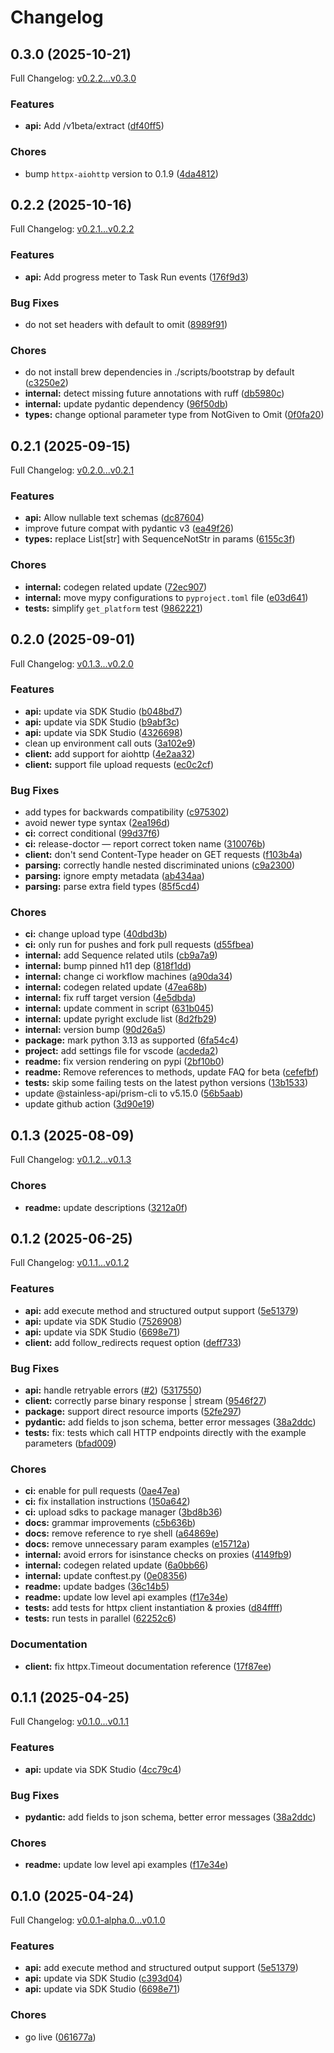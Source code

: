 # Changelog

## 0.3.0 (2025-10-21)

Full Changelog: [v0.2.2...v0.3.0](https://github.com/parallel-web/parallel-sdk-python/compare/v0.2.2...v0.3.0)

### Features

* **api:** Add /v1beta/extract ([df40ff5](https://github.com/parallel-web/parallel-sdk-python/commit/df40ff551e5a5e91576066de4c8216e3bd7e1bb1))


### Chores

* bump `httpx-aiohttp` version to 0.1.9 ([4da4812](https://github.com/parallel-web/parallel-sdk-python/commit/4da4812c00f76d6613eb14b388b84171ceee074d))

## 0.2.2 (2025-10-16)

Full Changelog: [v0.2.1...v0.2.2](https://github.com/parallel-web/parallel-sdk-python/compare/v0.2.1...v0.2.2)

### Features

* **api:** Add progress meter to Task Run events ([176f9d3](https://github.com/parallel-web/parallel-sdk-python/commit/176f9d318d9d9367b61e40fb6f8c27576e75deb4))


### Bug Fixes

* do not set headers with default to omit ([8989f91](https://github.com/parallel-web/parallel-sdk-python/commit/8989f9120217bba2c95b2b256a2767f885311652))


### Chores

* do not install brew dependencies in ./scripts/bootstrap by default ([c3250e2](https://github.com/parallel-web/parallel-sdk-python/commit/c3250e26311cc9b767d06a112317b74f73f78644))
* **internal:** detect missing future annotations with ruff ([db5980c](https://github.com/parallel-web/parallel-sdk-python/commit/db5980ce6d58ac926eea60d836b36dc8bdd651d7))
* **internal:** update pydantic dependency ([96f50db](https://github.com/parallel-web/parallel-sdk-python/commit/96f50dbffc919f591a149f89b387ebf19bd4deb0))
* **types:** change optional parameter type from NotGiven to Omit ([0f0fa20](https://github.com/parallel-web/parallel-sdk-python/commit/0f0fa20994ddb2c89d0def2a16a68b9499e1abd4))

## 0.2.1 (2025-09-15)

Full Changelog: [v0.2.0...v0.2.1](https://github.com/parallel-web/parallel-sdk-python/compare/v0.2.0...v0.2.1)

### Features

* **api:** Allow nullable text schemas ([dc87604](https://github.com/parallel-web/parallel-sdk-python/commit/dc87604a3c83bf7c30086c4c23c4e689628bc5a7))
* improve future compat with pydantic v3 ([ea49f26](https://github.com/parallel-web/parallel-sdk-python/commit/ea49f26543681aa59de34577cae1fb8a57b077c5))
* **types:** replace List[str] with SequenceNotStr in params ([6155c3f](https://github.com/parallel-web/parallel-sdk-python/commit/6155c3f30b46ce9bd39aaadc3dddf275d555e2ba))


### Chores

* **internal:** codegen related update ([72ec907](https://github.com/parallel-web/parallel-sdk-python/commit/72ec90723bac0b80a9c8e79f7cab985425beedad))
* **internal:** move mypy configurations to `pyproject.toml` file ([e03d641](https://github.com/parallel-web/parallel-sdk-python/commit/e03d64154278ebd8d844751d4d55e275177cf4f1))
* **tests:** simplify `get_platform` test ([9862221](https://github.com/parallel-web/parallel-sdk-python/commit/9862221997402f105c75df206004fc8d6e206ce8))

## 0.2.0 (2025-09-01)

Full Changelog: [v0.1.3...v0.2.0](https://github.com/parallel-web/parallel-sdk-python/compare/v0.1.3...v0.2.0)

### Features

* **api:** update via SDK Studio ([b048bd7](https://github.com/parallel-web/parallel-sdk-python/commit/b048bd7e1c5a992ae274aa4b6df16a9d5b0f843e))
* **api:** update via SDK Studio ([b9abf3c](https://github.com/parallel-web/parallel-sdk-python/commit/b9abf3c8b0e22b260149f01b1ef608924eefe735))
* **api:** update via SDK Studio ([4326698](https://github.com/parallel-web/parallel-sdk-python/commit/43266988c2123fa1aff00bf0b62c355b0c2bf04e))
* clean up environment call outs ([3a102e9](https://github.com/parallel-web/parallel-sdk-python/commit/3a102e9a05476e4d28c0ac386cd156cc0fe8b5cf))
* **client:** add support for aiohttp ([4e2aa32](https://github.com/parallel-web/parallel-sdk-python/commit/4e2aa32ad8242745f56e5a8b810d33c362967dad))
* **client:** support file upload requests ([ec0c2cf](https://github.com/parallel-web/parallel-sdk-python/commit/ec0c2cf30bd24524567232ad0f661facda124203))


### Bug Fixes

* add types for backwards compatibility ([c975302](https://github.com/parallel-web/parallel-sdk-python/commit/c975302c0d61d1d6731ccaeb7977c2009cb0b666))
* avoid newer type syntax ([2ea196d](https://github.com/parallel-web/parallel-sdk-python/commit/2ea196d5d4c7881e61dc848a1387770b4e27e304))
* **ci:** correct conditional ([99d37f6](https://github.com/parallel-web/parallel-sdk-python/commit/99d37f657a249987ccae60dd0e62f296ab0c1d85))
* **ci:** release-doctor — report correct token name ([310076b](https://github.com/parallel-web/parallel-sdk-python/commit/310076b2f8a75ed29ba2a1fae0f6e840ec43bb5b))
* **client:** don't send Content-Type header on GET requests ([f103b4a](https://github.com/parallel-web/parallel-sdk-python/commit/f103b4a72fc25f6a8dd1bda0c8d040aba1f527d1))
* **parsing:** correctly handle nested discriminated unions ([c9a2300](https://github.com/parallel-web/parallel-sdk-python/commit/c9a23002be2d78a11b5c1b7c901f4ddb32663393))
* **parsing:** ignore empty metadata ([ab434aa](https://github.com/parallel-web/parallel-sdk-python/commit/ab434aa7bd088fc16279255ae36138ab6dff0730))
* **parsing:** parse extra field types ([85f5cd4](https://github.com/parallel-web/parallel-sdk-python/commit/85f5cd4191ae168ed443e78a2c7bd747d51404b3))


### Chores

* **ci:** change upload type ([40dbd3b](https://github.com/parallel-web/parallel-sdk-python/commit/40dbd3b7d5becf0fe54b62a4acd8696957380053))
* **ci:** only run for pushes and fork pull requests ([d55fbea](https://github.com/parallel-web/parallel-sdk-python/commit/d55fbea54037d2d833ecc281cbddbc8d6700d24d))
* **internal:** add Sequence related utils ([cb9a7a9](https://github.com/parallel-web/parallel-sdk-python/commit/cb9a7a905ca4a4a9ba35e540f6c47a8bf89c87d2))
* **internal:** bump pinned h11 dep ([818f1dd](https://github.com/parallel-web/parallel-sdk-python/commit/818f1ddb3ba1be6bfdb9aee1322d6a3d8a98667a))
* **internal:** change ci workflow machines ([a90da34](https://github.com/parallel-web/parallel-sdk-python/commit/a90da34910585453eac918a5f273749c00d2f743))
* **internal:** codegen related update ([47ea68b](https://github.com/parallel-web/parallel-sdk-python/commit/47ea68bd44ad52ac1c18e7215c013f408914890c))
* **internal:** fix ruff target version ([4e5dbda](https://github.com/parallel-web/parallel-sdk-python/commit/4e5dbda03907f45ac31d18d89714e86f26e79866))
* **internal:** update comment in script ([631b045](https://github.com/parallel-web/parallel-sdk-python/commit/631b045ae2f138e4c8098fafd9466451d61ca82a))
* **internal:** update pyright exclude list ([8d2fb29](https://github.com/parallel-web/parallel-sdk-python/commit/8d2fb29b5d80a2fa9ee81a6f9510134fb7bab908))
* **internal:** version bump ([90d26a5](https://github.com/parallel-web/parallel-sdk-python/commit/90d26a5e8db8bd6a27f9bbc96595da87bd7ea0f3))
* **package:** mark python 3.13 as supported ([6fa54c4](https://github.com/parallel-web/parallel-sdk-python/commit/6fa54c42a17f5e731f5e97214f0212a0828d3cb8))
* **project:** add settings file for vscode ([acdeda2](https://github.com/parallel-web/parallel-sdk-python/commit/acdeda2f1f95f5bade2da52d5a2aa8560e71369d))
* **readme:** fix version rendering on pypi ([2bf10b0](https://github.com/parallel-web/parallel-sdk-python/commit/2bf10b073ab7e015b08c106d265a9091752df51a))
* **readme:** Remove references to methods, update FAQ for beta ([cefefbf](https://github.com/parallel-web/parallel-sdk-python/commit/cefefbfccba78fdabcc925728836d70400d4e5aa))
* **tests:** skip some failing tests on the latest python versions ([13b1533](https://github.com/parallel-web/parallel-sdk-python/commit/13b153381e9b7c998a7ebef878518222678dfa83))
* update @stainless-api/prism-cli to v5.15.0 ([56b5aab](https://github.com/parallel-web/parallel-sdk-python/commit/56b5aab87a833c27b8e1a2bc7c4bf2169ee281a8))
* update github action ([3d90e19](https://github.com/parallel-web/parallel-sdk-python/commit/3d90e196184e540242fb310cc55b0219d20dff45))

## 0.1.3 (2025-08-09)

Full Changelog: [v0.1.2...v0.1.3](https://github.com/parallel-web/parallel-sdk-python/compare/v0.1.2...v0.1.3)

### Chores

* **readme:** update descriptions ([3212a0f](https://github.com/parallel-web/parallel-sdk-python/commit/3212a0fc32d744e7df3d0dcedf527b176a73a91b))

## 0.1.2 (2025-06-25)

Full Changelog: [v0.1.1...v0.1.2](https://github.com/parallel-web/parallel-sdk-python/compare/v0.1.1...v0.1.2)

### Features

* **api:** add execute method and structured output support ([5e51379](https://github.com/parallel-web/parallel-sdk-python/commit/5e51379e3ff28bdf70a3cc9167d4413bf3e8690c))
* **api:** update via SDK Studio ([7526908](https://github.com/parallel-web/parallel-sdk-python/commit/752690867c75ee970582fabc05c939a2f619cb3f))
* **api:** update via SDK Studio ([6698e71](https://github.com/parallel-web/parallel-sdk-python/commit/6698e716bdddcf2146cc802cfaaa26f7ddb4d3dc))
* **client:** add follow_redirects request option ([deff733](https://github.com/parallel-web/parallel-sdk-python/commit/deff733f189070bb471ebd6cbf92dfd61d19734a))


### Bug Fixes

* **api:** handle retryable errors ([#2](https://github.com/parallel-web/parallel-sdk-python/issues/2)) ([5317550](https://github.com/parallel-web/parallel-sdk-python/commit/531755070eb4b798a7f0b51153414425a0c293b0))
* **client:** correctly parse binary response | stream ([9546f27](https://github.com/parallel-web/parallel-sdk-python/commit/9546f276ca2d63cf3c6a9b0eef23f1eed35758fa))
* **package:** support direct resource imports ([52fe297](https://github.com/parallel-web/parallel-sdk-python/commit/52fe297a34a6a2a473be0f124e2febab1df527fe))
* **pydantic:** add fields to json schema, better error messages ([38a2ddc](https://github.com/parallel-web/parallel-sdk-python/commit/38a2ddc348ac7acf11f9f75f69900b628e539c1d))
* **tests:** fix: tests which call HTTP endpoints directly with the example parameters ([bfad009](https://github.com/parallel-web/parallel-sdk-python/commit/bfad009314f4f3ce31265d2be07f091eb7db664a))


### Chores

* **ci:** enable for pull requests ([0ae47ea](https://github.com/parallel-web/parallel-sdk-python/commit/0ae47eaf080510a886eb40aed7c8189faa940f2c))
* **ci:** fix installation instructions ([150a642](https://github.com/parallel-web/parallel-sdk-python/commit/150a6429ee584a0c32160be88d9bdcd4eeab4579))
* **ci:** upload sdks to package manager ([3bd8b36](https://github.com/parallel-web/parallel-sdk-python/commit/3bd8b361b84bad87c0943c2fe71465c92cdea599))
* **docs:** grammar improvements ([c5b636b](https://github.com/parallel-web/parallel-sdk-python/commit/c5b636bfeb60b02f84f5b9e93687359cd9c5c251))
* **docs:** remove reference to rye shell ([a64869e](https://github.com/parallel-web/parallel-sdk-python/commit/a64869e70e9c493f2dc3e8618327f28544d36058))
* **docs:** remove unnecessary param examples ([e15712a](https://github.com/parallel-web/parallel-sdk-python/commit/e15712a074ba66a6b0d225bb3a6979a767c15225))
* **internal:** avoid errors for isinstance checks on proxies ([4149fb9](https://github.com/parallel-web/parallel-sdk-python/commit/4149fb963b39db2211f404f94bf7b55a57c2556b))
* **internal:** codegen related update ([6a0bb66](https://github.com/parallel-web/parallel-sdk-python/commit/6a0bb662f5011bbea13f75334eb55c5144b50e8b))
* **internal:** update conftest.py ([0e08356](https://github.com/parallel-web/parallel-sdk-python/commit/0e0835661e91993042605131065729d006761a5a))
* **readme:** update badges ([36c14b5](https://github.com/parallel-web/parallel-sdk-python/commit/36c14b529ec8611508b6b7cc9065c67e59e5ecdc))
* **readme:** update low level api examples ([f17e34e](https://github.com/parallel-web/parallel-sdk-python/commit/f17e34e0e0a6d3205c344c278f1643826938e9d1))
* **tests:** add tests for httpx client instantiation & proxies ([d84ffff](https://github.com/parallel-web/parallel-sdk-python/commit/d84ffff48a814edc81ef62249353053df6398c90))
* **tests:** run tests in parallel ([62252c6](https://github.com/parallel-web/parallel-sdk-python/commit/62252c6f1098ad138978b6efa1fc2a9c22961040))


### Documentation

* **client:** fix httpx.Timeout documentation reference ([17f87ee](https://github.com/parallel-web/parallel-sdk-python/commit/17f87eef5af2b06b3791f9218b7ab4f9098faf9c))

## 0.1.1 (2025-04-25)

Full Changelog: [v0.1.0...v0.1.1](https://github.com/shapleyai/parallel-sdk-python/compare/v0.1.0...v0.1.1)

### Features

* **api:** update via SDK Studio ([4cc79c4](https://github.com/shapleyai/parallel-sdk-python/commit/4cc79c4d1edaa9d1d080b81830961252c8b327c1))


### Bug Fixes

* **pydantic:** add fields to json schema, better error messages ([38a2ddc](https://github.com/shapleyai/parallel-sdk-python/commit/38a2ddc348ac7acf11f9f75f69900b628e539c1d))


### Chores

* **readme:** update low level api examples ([f17e34e](https://github.com/shapleyai/parallel-sdk-python/commit/f17e34e0e0a6d3205c344c278f1643826938e9d1))

## 0.1.0 (2025-04-24)

Full Changelog: [v0.0.1-alpha.0...v0.1.0](https://github.com/shapleyai/parallel-sdk-python/compare/v0.0.1-alpha.0...v0.1.0)

### Features

* **api:** add execute method and structured output support ([5e51379](https://github.com/shapleyai/parallel-sdk-python/commit/5e51379e3ff28bdf70a3cc9167d4413bf3e8690c))
* **api:** update via SDK Studio ([c393d04](https://github.com/shapleyai/parallel-sdk-python/commit/c393d048bddb554c37eb750ca57c4335243a70ed))
* **api:** update via SDK Studio ([6698e71](https://github.com/shapleyai/parallel-sdk-python/commit/6698e716bdddcf2146cc802cfaaa26f7ddb4d3dc))


### Chores

* go live ([061677a](https://github.com/shapleyai/parallel-sdk-python/commit/061677a22549f3dd3d9f4591c9ccfdf71209c12e))

